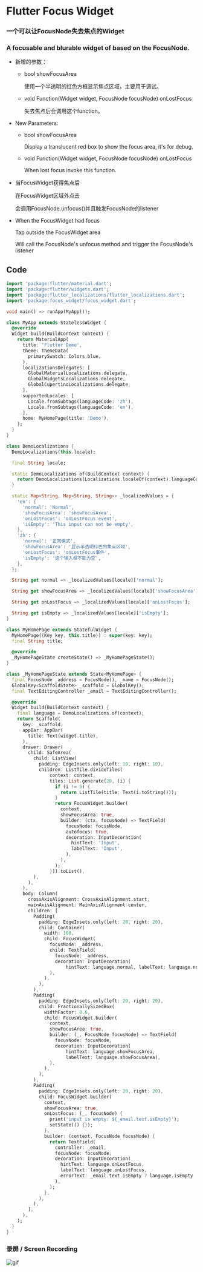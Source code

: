 # Flutter Focus Widget

### 一个可以让FocusNode失去焦点的Widget

### A focusable and blurable widget of based on the FocusNode.

- 新增的参数：
    - bool showFocusArea
    
        使用一个半透明的红色方框显示焦点区域，主要用于调试。
        
    - void Function(Widget widget, FocusNode focusNode) onLostFocus 
    
        失去焦点后会调用这个function。

- New Parameters:
    - bool showFocusArea
    
        Display a translucent red box to show the focus area, it's for debug.
        
    - void Function(Widget widget, FocusNode focusNode) onLostFocus 
    
        When lost focus invoke this function.

- 当FocusWidget获得焦点后

    在FocusWidget区域外点击

    会调用FocusNode.unfocus()并且触发FocusNode的listener

- When the FocusWidget had focus

    Tap outside the FocusWidget area

    Will call the FocusNode's unfocus method and trigger the FocusNode's listener

## Code
```dart
import 'package:flutter/material.dart';
import 'package:flutter/widgets.dart';
import 'package:flutter_localizations/flutter_localizations.dart';
import 'package:focus_widget/focus_widget.dart';

void main() => runApp(MyApp());

class MyApp extends StatelessWidget {
  @override
  Widget build(BuildContext context) {
    return MaterialApp(
      title: 'Flutter Demo',
      theme: ThemeData(
        primarySwatch: Colors.blue,
      ),
      localizationsDelegates: [
        GlobalMaterialLocalizations.delegate,
        GlobalWidgetsLocalizations.delegate,
        GlobalCupertinoLocalizations.delegate,
      ],
      supportedLocales: [
        Locale.fromSubtags(languageCode: 'zh'),
        Locale.fromSubtags(languageCode: 'en'),
      ],
      home: MyHomePage(title: 'Demo'),
    );
  }
}

class DemoLocalizations {
  DemoLocalizations(this.locale);

  final String locale;

  static DemoLocalizations of(BuildContext context) {
    return DemoLocalizations(Localizations.localeOf(context).languageCode);
  }

  static Map<String, Map<String, String>> _localizedValues = {
    'en': {
      'normal': 'Normal',
      'showFocusArea': 'showFocusArea',
      'onLostFocus': 'onLostFocus event',
      'isEmpty': 'This input can not be empty',
    },
    'zh': {
      'normal': '正常模式',
      'showFocusArea': '显示半透明红色的焦点区域',
      'onLostFocus': 'onLostFocus事件',
      'isEmpty': '这个输入框不能为空',
    },
  };

  String get normal => _localizedValues[locale]['normal'];

  String get showFocusArea => _localizedValues[locale]['showFocusArea'];

  String get onLostFocus => _localizedValues[locale]['onLostFocus'];

  String get isEmpty => _localizedValues[locale]['isEmpty'];
}

class MyHomePage extends StatefulWidget {
  MyHomePage({Key key, this.title}) : super(key: key);
  final String title;

  @override
  _MyHomePageState createState() => _MyHomePageState();
}

class _MyHomePageState extends State<MyHomePage> {
  final FocusNode _address = FocusNode(), _name = FocusNode();
  GlobalKey<ScaffoldState> _scaffold = GlobalKey();
  final TextEditingController _email = TextEditingController();

  @override
  Widget build(BuildContext context) {
    final language = DemoLocalizations.of(context);
    return Scaffold(
      key: _scaffold,
      appBar: AppBar(
        title: Text(widget.title),
      ),
      drawer: Drawer(
        child: SafeArea(
          child: ListView(
            padding: EdgeInsets.only(left: 10, right: 10),
            children: ListTile.divideTiles(
                context: context,
                tiles: List.generate(20, (i) {
                  if (i != 5) {
                    return ListTile(title: Text(i.toString()));
                  }
                  return FocusWidget.builder(
                    context,
                    showFocusArea: true,
                    builder: (ctx, focusNode) => TextField(
                      focusNode: focusNode,
                      autofocus: true,
                      decoration: InputDecoration(
                        hintText: 'Input',
                        labelText: 'Input',
                      ),
                    ),
                  );
                })).toList(),
          ),
        ),
      ),
      body: Column(
        crossAxisAlignment: CrossAxisAlignment.start,
        mainAxisAlignment: MainAxisAlignment.center,
        children: [
          Padding(
            padding: EdgeInsets.only(left: 20, right: 20),
            child: Container(
              width: 100,
              child: FocusWidget(
                focusNode: _address,
                child: TextField(
                  focusNode: _address,
                  decoration: InputDecoration(
                      hintText: language.normal, labelText: language.normal),
                ),
              ),
            ),
          ),
          Padding(
            padding: EdgeInsets.only(left: 20, right: 20),
            child: FractionallySizedBox(
              widthFactor: 0.6,
              child: FocusWidget.builder(
                context,
                showFocusArea: true,
                builder: (_, FocusNode focusNode) => TextField(
                  focusNode: focusNode,
                  decoration: InputDecoration(
                      hintText: language.showFocusArea,
                      labelText: language.showFocusArea),
                ),
              ),
            ),
          ),
          Padding(
            padding: EdgeInsets.only(left: 20, right: 20),
            child: FocusWidget.builder(
              context,
              showFocusArea: true,
              onLostFocus: (_, focusNode) {
                print('input is empty: ${_email.text.isEmpty}');
                setState(() {});
              },
              builder: (context, FocusNode focusNode) {
                return TextField(
                  controller: _email,
                  focusNode: focusNode,
                  decoration: InputDecoration(
                    hintText: language.onLostFocus,
                    labelText: language.onLostFocus,
                    errorText: _email.text.isEmpty ? language.isEmpty : null,
                  ),
                );
              },
            ),
          ),
        ],
      ),
    );
  }
}
```

### 录屏 / Screen Recording

![gif](https://github.com/gzlock/images/blob/master/focus_widget/English_2.gif?raw=true)